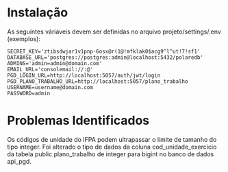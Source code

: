 Instalação
==========

As seguintes váriaveis devem ser definidas no arquivo projeto/settings/.env (exemplos):

    SECRET_KEY='ztibsdwjar1v1pnp-6osx@r(1@!mfklak0$acg9^l^ut!7!sf1'
    DATABASE_URL='postgres://postgres:admin@localhost:5432/polaredb'
    ADMINS='admin=admin@domain.com'
    EMAIL_URL='consolemail://:@'
    PGD_LOGIN_URL=http://localhost:5057/auth/jwt/login
    PGD_PLANO_TRABALHO_URL=http://localhost:5057/plano_trabalho
    USERNAME=username@domain.com
    PASSWORD=admin


Problemas Identificados
=======================

Os códigos de unidade do IFPA podem ultrapassar o limite de tamanho do tipo integer. Foi alterado o tipo de
dados da coluna cod_unidade_exercicio da tabela public.plano_trabalho de integer para bigint no banco de dados
api_pgd.
